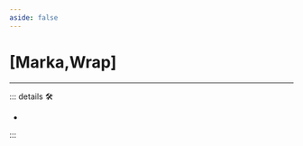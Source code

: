 ```yaml
---
aside: false
---
```

# <py>[<labor>Marka</labor>,<motor>Wrap</motor>]</py>

---

<!-- =================================================== -->
<!-- =================================================== -->
<!-- =================================================== -->
<!-- =================================================== -->
<!-- =================================================== -->
::: details 🛠

-

:::

